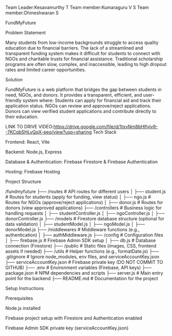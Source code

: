 Team Leader:Kesavamurthy T
Team member:Kumaraguru V S
Team member:Dhineshwaran S

FundMyFuture

Problem Statement

Many students from low-income backgrounds struggle to access quality education due to financial barriers. The lack of a streamlined and transparent funding system makes it difficult for students to connect with NGOs and charitable trusts for financial assistance. Traditional scholarship programs are often slow, complex, and inaccessible, leading to high dropout rates and limited career opportunities.

Solution

FundMyFuture is a web platform that bridges the gap between students in need, NGOs, and donors. It provides a transparent, efficient, and user-friendly system where:
Students can apply for financial aid and track their application status.
NGOs can review and approve/reject applications.
Donors can view verified student applications and contribute directly to their education.

LINK TO DRIVE VIDEO:https://drive.google.com/file/d/1txvNm8bHlfyiv9--7KCqbSHLyQqX-eeq/view?usp=sharing
Tech Stack

Frontend: React, Vite

Backend: Node.js, Express

Database & Authentication: Firebase Firestore & Firebase Authentication

Hosting: Firebase Hosting


Project Structure

/fundmyfuture
  ├── /routes                # API routes for different users
  │   ├── student.js         # Routes for students (apply for funding, view status)
  │   ├── ngo.js             # Routes for NGOs (approve/reject applications)
  │   ├── donor.js           # Routes for donors (view approved applications)
  ├── /controllers           # Business logic for handling requests
  │   ├── studentController.js
  │   ├── ngoController.js
  │   ├── donorController.js
  ├── /models                # Firestore database structure (optional for data validation)
  │   ├── studentModel.js
  │   ├── ngoModel.js
  │   ├── donorModel.js
  ├── /middlewares           # Middleware functions (e.g., authentication)
  │   ├── authMiddleware.js
  ├── /config                # Configuration files
  │   ├── firebase.js        # Firebase Admin SDK setup
  │   ├── db.js              # Database connection (Firestore)
  ├── /public                # Static files (images, CSS, frontend assets if needed)
  ├── /utils                 # Helper functions (e.g., formatDate.js)
  ├── .gitignore             # Ignore node_modules, env files, and serviceAccountKey.json
  ├── serviceAccountKey.json # Firebase private key (DO NOT COMMIT TO GITHUB)
  ├── .env                   # Environment variables (Firebase, API keys)
  ├── package.json           # NPM dependencies and scripts
  ├── server.js              # Main entry point for the backend
  ├── README.md              # Documentation for the project

Setup Instructions

Prerequisites

Node.js installed

Firebase project setup with Firestore and Authentication enabled

Firebase Admin SDK private key (serviceAccountKey.json)
